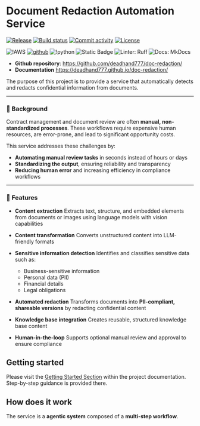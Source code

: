 # Document Redaction Automation Service

[![Release](https://img.shields.io/github/v/release/deadhand777/document-redaction)](https://img.shields.io/github/v/release/deadhand777/document-redaction)
[![Build status](https://img.shields.io/github/actions/workflow/status/deadhand777/document-redaction/main.yml?branch=main)](https://github.com/deadhand777/document-redaction/actions/workflows/main.yml?query=branch%3Amain)
[![Commit activity](https://img.shields.io/github/commit-activity/m/deadhand777/document-redaction)](https://img.shields.io/github/commit-activity/m/deadhand777/document-redaction)
[![License](https://img.shields.io/github/license/deadhand777/doc-redaction)](https://img.shields.io/github/license/deadhand777/document-redaction)

![!AWS](https://img.shields.io/badge/Amazon_AWS-FF9900?style=for-the-badge&logo=amazonaws&logoColor=white)
[![github](https://img.shields.io/badge/GitHub-deadhand777-4078c0?style=for-the-badge&logo=github)](https://github.com/deadand777)
![!python](https://img.shields.io/badge/python-programming_language-blue?style=for-the-badge&logo=python&logoColor=white)
![Static Badge](https://img.shields.io/badge/python-3.10_3.11_3.12_3.13-blue?style=for-the-badge&logoColor=blue&labelColor=grey)
![Linter: Ruff](https://img.shields.io/badge/Linter-Ruff-brightgreen?style=for-the-badge&logoColor=blue&labelColor=grey)
![Docs: MkDocs](https://img.shields.io/badge/MkDocs-526CFE?style=for-the-badge&logo=MaterialForMkDocs&logoColor=white)

- **Github repository**: <https://github.com/deadhand777/doc-redaction/>
- **Documentation** <https://deadhand777.github.io/doc-redaction/>

The purpose of this project is to provide a service that automatically detects and redacts confidential information from documents.

---

### 📖 Background

Contract management and document review are often **manual, non-standardized processes**. These workflows require expensive human resources, are error-prone, and lead to significant opportunity costs.

This service addresses these challenges by:

- **Automating manual review tasks** in seconds instead of hours or days
- **Standardizing the output**, ensuring reliability and transparency
- **Reducing human error** and increasing efficiency in compliance workflows

---

### 🚀 Features

- **Content extraction**
  Extracts text, structure, and embedded elements from documents or images using language models with vision capabilities

- **Content transformation**
  Converts unstructured content into LLM-friendly formats

- **Sensitive information detection**
  Identifies and classifies sensitive data such as:
  - Business-sensitive information
  - Personal data (PII)
  - Financial details
  - Legal obligations

- **Automated redaction**
  Transforms documents into **PII-compliant, shareable versions** by redacting confidential content

- **Knowledge base integration**
  Creates reusable, structured knowledge base content

- **Human-in-the-loop**
  Supports optional manual review and approval to ensure compliance

## Getting started

Please visit the [Getting Started Section](https://deadhand777.github.io/doc-redaction/getting-started/) within the project documentation. Step-by-step guidance is provided there.

## How does it work

The service is a **agentic system** composed of a **multi-step workflow**.
